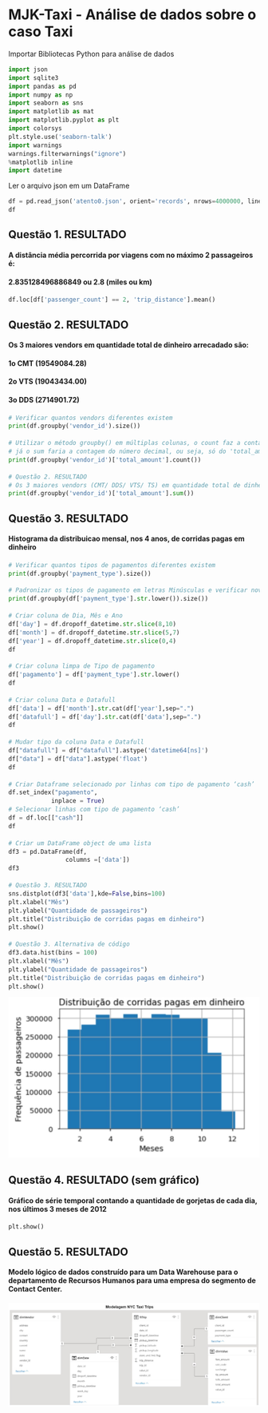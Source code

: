 # MJK-Taxi - Análise de dados sobre o caso Taxi 

Importar Bibliotecas Python para análise de dados
```python
import json 
import sqlite3 
import pandas as pd
import numpy as np
import seaborn as sns
import matplotlib as mat
import matplotlib.pyplot as plt
import colorsys
plt.style.use('seaborn-talk')
import warnings
warnings.filterwarnings("ignore")
%matplotlib inline
import datetime
```
Ler o arquivo json em um DataFrame
```python
df = pd.read_json('atento0.json', orient='records', nrows=4000000, lines=True)
df 
```

## Questão 1. RESULTADO
#### A distância média percorrida por viagens com no máximo 2 passageiros é: 
#### 2.835128496886849 ou 2.8 (miles ou km)
```python
df.loc[df['passenger_count'] == 2, 'trip_distance'].mean()
```

## Questão 2. RESULTADO
#### Os 3 maiores vendors em quantidade total de dinheiro arrecadado são: 
#### 1o CMT (19549084.28)
#### 2o VTS (19043434.00)
#### 3o DDS (2714901.72)
```python
# Verificar quantos vendors diferentes existem 
print(df.groupby('vendor_id').size())

# Utilizar o método groupby() em múltiplas colunas, o count faz a contagem de linhas, ou seja, só do vendor (tipo texto/string), 
# já o sum faria a contagem do número decimal, ou seja, só do 'total_amount'
print(df.groupby('vendor_id')['total_amount'].count())

# Questão 2. RESULTADO
# Os 3 maiores vendors (CMT/ DDS/ VTS/ TS) em quantidade total de dinheiro arrecadado (total_amount) são:
print(df.groupby('vendor_id')['total_amount'].sum())
```

## Questão 3. RESULTADO
#### Histograma da distribuicao mensal, nos 4 anos, de corridas pagas em dinheiro
```python
# Verificar quantos tipos de pagamentos diferentes existem 
print(df.groupby('payment_type').size())

# Padronizar os tipos de pagamento em letras Minúsculas e verificar novamente os tipo de pagamento
print(df.groupby(df['payment_type'].str.lower()).size())

# Criar coluna de Dia, Mês e Ano
df['day'] = df.dropoff_datetime.str.slice(8,10)
df['month'] = df.dropoff_datetime.str.slice(5,7)
df['year'] = df.dropoff_datetime.str.slice(0,4)
df

# Criar coluna limpa de Tipo de pagamento
df['pagamento'] = df['payment_type'].str.lower()
df

# Criar coluna Data e Datafull
df['data'] = df['month'].str.cat(df['year'],sep=".")
df['datafull'] = df['day'].str.cat(df['data'],sep=".")
df

# Mudar tipo da coluna Data e Datafull
df["datafull"] = df["datafull"].astype('datetime64[ns]')
df["data"] = df["data"].astype('float')
df

# Criar Dataframe selecionado por linhas com tipo de pagamento ‘cash’
df.set_index("pagamento",
            inplace = True)
# Selecionar linhas com tipo de pagamento ‘cash’
df = df.loc[["cash"]]
df

# Criar um DataFrame object de uma lista
df3 = pd.DataFrame(df,
                columns =['data'])
df3

# Questão 3. RESULTADO 
sns.distplot(df3['data'],kde=False,bins=100)
plt.xlabel("Mês")
plt.ylabel("Quantidade de passageiros")
plt.title("Distribuição de corridas pagas em dinheiro")
plt.show()

# Questão 3. Alternativa de código
df3.data.hist(bins = 100)
plt.xlabel("Mês")
plt.ylabel("Quantidade de passageiros")
plt.title("Distribuição de corridas pagas em dinheiro")
plt.show()
```
<img src = "q3atento.jpg">

## Questão 4. RESULTADO (sem gráfico)
#### Gráfico de série temporal contando a quantidade de gorjetas de cada dia, nos últimos 3 meses de 2012
```python
plt.show()
```
## Questão 5. RESULTADO
#### Modelo lógico de dados construído para um Data Warehouse para o departamento de Recursos Humanos para uma empresa do segmento de Contact Center. 
<img src = "ModelagemLogica.jpg">

